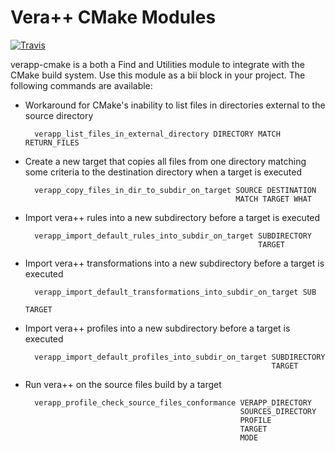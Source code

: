 # Vera++ CMake Modules #

[![Travis](https://travis-ci.org/polysquare/veracpp-cmake.svg?branch=master)](https://travis-ci.org/polysquare/veracpp-cmake)

verapp-cmake is a both a Find and Utilities module to integrate with the
CMake build system. Use this module as a bii block in your project.
The following commands are available:

* Workaround for CMake's inability to list files in directories
  external to the source directory

        verapp_list_files_in_external_directory DIRECTORY MATCH RETURN_FILES

* Create a new target that copies all files from one directory matching
  some criteria to the destination directory when a target is executed

        verapp_copy_files_in_dir_to_subdir_on_target SOURCE DESTINATION
                                                     MATCH TARGET WHAT

* Import vera++ rules into a new subdirectory before a target is executed

        verapp_import_default_rules_into_subdir_on_target SUBDIRECTORY
                                                          TARGET

* Import vera++ transformations into a new subdirectory before a target is
  executed

        verapp_import_default_transformations_into_subdir_on_target SUB
                                                                    TARGET

* Import vera++ profiles into a new subdirectory before a target is executed

        verapp_import_default_profiles_into_subdir_on_target SUBDIRECTORY
                                                             TARGET

* Run vera++ on the source files build by a target

        verapp_profile_check_source_files_conformance VERAPP_DIRECTORY
                                                      SOURCES_DIRECTORY
                                                      PROFILE
                                                      TARGET
                                                      MODE

